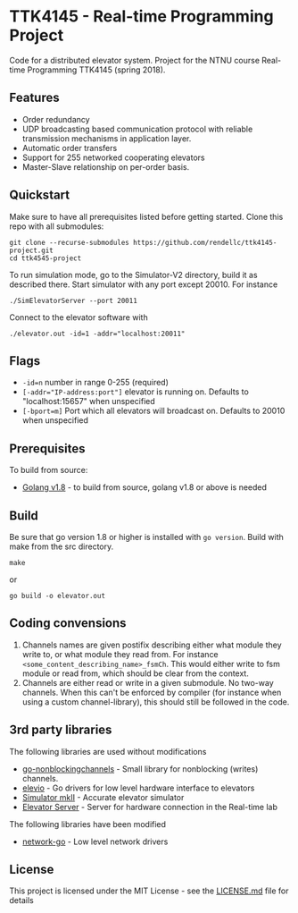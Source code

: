 # TTK4145 - Real-time Programming Project

Code for a distributed elevator system. 
Project for the NTNU course Real-time Programming TTK4145 (spring 2018).

## Features
* Order redundancy
* UDP broadcasting based communication protocol with reliable transmission mechanisms in application layer.
* Automatic order transfers
* Support for 255 networked cooperating elevators
* Master-Slave relationship on per-order basis. 

## Quickstart
Make sure to have all prerequisites listed before getting started. 
Clone this repo with all submodules:
```
git clone --recurse-submodules https://github.com/rendellc/ttk4145-project.git 
cd ttk4545-project
```
To run simulation mode, go to the Simulator-V2 directory, build it as described there. Start simulator with any port except 20010. For instance
```
./SimElevatorServer --port 20011
```
Connect to the elevator software with
```
./elevator.out -id=1 -addr="localhost:20011"
```
## Flags
* `-id=n` number in range 0-255 (required)
* `[-addr="IP-address:port"]` elevator is running on. Defaults to "localhost:15657" when unspecified
* `[-bport=m]` Port which all elevators will broadcast on. Defaults to 20010 when unspecified

## Prerequisites
To build from source:
* [Golang v1.8](https://golang.org/) - to build from source, golang v1.8 or above is needed

## Build
Be sure that go version 1.8 or higher is installed with ``go version``. Build with make from the src directory.
```
make
```
or
```
go build -o elevator.out
```

## Coding convensions
1. Channels names are given postifix describing either what module they write to, or what module they read from. For instance ``<some_content_describing_name>_fsmCh``. This would either write to fsm module or read from, which should be clear from the context. 
2. Channels are either read or write in a given submodule. No two-way channels. When this can't be enforced by compiler (for instance when using a custom channel-library), this should still be followed in the code. 

## 3rd party libraries
The following libraries are used without modifications
* [go-nonblockingchannels](https://github.com/hectane/go-nonblockingchan) - Small library for nonblocking (writes) channels. 
* [elevio](https://github.com/TTK4145/driver-go) - Go drivers for low level hardware interface to elevators
* [Simulator mkII](https://github.com/TTK4145/Simulator-v2/) - Accurate elevator simulator 
* [Elevator Server](https://github.com/TTK4145/elevator-server) - Server for hardware connection in the Real-time lab

The following libraries have been modified
* [network-go](https://github.com/TTK4145/Network-go) - Low level network drivers 

## License
This project is licensed under the MIT License - see the [LICENSE.md](LICENSE.md) file for details

